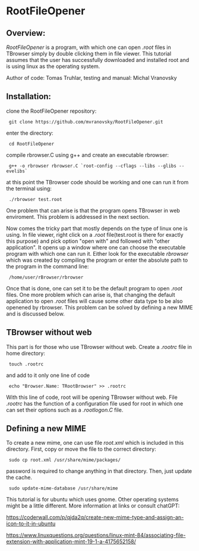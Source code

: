 # RootFileOpener

## Overview:

*RootFileOpener* is a program, with which one can open *.root* files in TBrowser simply by double clicking them in file viewer. This tutorial assumes that the user has successfully downloaded and installed root and is using linux as the operating system.

Author of code: Tomas Truhlar, testing and manual: Michal Vranovsky

## Installation:


clone the RootFileOpener repository:

<pre><code> git clone https://github.com/mvranovsky/RootFileOpener.git </pre></code>

enter the directory:

<pre><code> cd RootFileOpener </pre></code>

compile rbrowser.C using g++ and create an executable rbrowser:

<pre><code> g++ -o rbrowser rbrowser.C `root-config --cflags --libs --glibs --evelibs` </pre></code>

at this point the TBrowser code should be working and one can run it from the terminal using:

<pre><code> ./rbrowser test.root </pre></code>

One problem that can arise is that the program opens TBrowser in web enviroment. This problem is addressed in the next section.

Now comes the tricky part that mostly depends on the type of linux one is using. In file viewer, right click on a *.root* file(test.root is there for exactly this purpose) and pick option "open with" and followed with "other application". It opens up a window where one can choose the executable program with which one can run it. Either look for the executable *rbrowser* which was created by compiling the program or enter the absolute path to the program in the command line:

<pre><code> /home/user/rBrowser/rbrowser </pre></code>

Once that is done, one can set it to be the default program to open *.root* files. One more problem which can arise is, that changing the default application to open *.root* files will cause some other data type to be also openened by rbrowser. This problem can be solved by defining a new MIME and is discussed below.

## TBrowser without web

This part is for those who use TBrowser without web. Create a *.rootrc* file in home directory:

<pre><code> touch .rootrc </pre></code> 

and add to it only one line of code

<pre><code> echo "Browser.Name: TRootBrowser" >> .rootrc </pre></code>

With this line of code, root will be opening TBrowser without web. File *.rootrc* has the function of a configuration file used for root in which one can set their options such as a *.rootlogon.C* file. 


## Defining a new MIME
To create a new mime, one can use file *root.xml* which is included in this directory. First, copy or move the file to the correct directory:

<pre><code> sudo cp root.xml /usr/share/mime/packages/ </pre></code>

password is required to change anything in that directory. Then, just update the cache.

<pre><code> sudo update-mime-database /usr/share/mime </pre></code>

This tutorial is for ubuntu which uses gnome. Other operating systems might be a little different. More information at links or consult chatGPT:

https://coderwall.com/p/qjda2q/create-new-mime-type-and-assign-an-icon-to-it-in-ubuntu

https://www.linuxquestions.org/questions/linux-mint-84/associating-file-extension-with-application-mint-19-1-a-4175652158/




